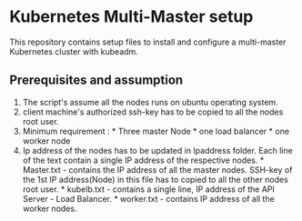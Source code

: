 # Kubernetes Multi-Master setup

This repository contains setup files to install and configure a multi-master Kubernetes cluster with kubeadm.

## Prerequisites and assumption

1) The script's assume all the nodes runs on ubuntu operating system.
2) client machine's authorized ssh-key has to be copied to all the nodes root user.
3) Minimum requirement :
        * Three master Node
        * one load balancer
        * one worker node
4) Ip address of the nodes has to be updated in Ipaddress folder. Each line of the text contain a single IP address of the respective nodes.
        * Master.txt - contains the IP address of all the master nodes. SSH-key of the 1st IP address(Node) in this file has to copied to all the other nodes root user. 
        * kubelb.txt - contains a single line, IP address of the API Server - Load Balancer.
        * worker.txt - contains IP address of all the worker nodes.
        
